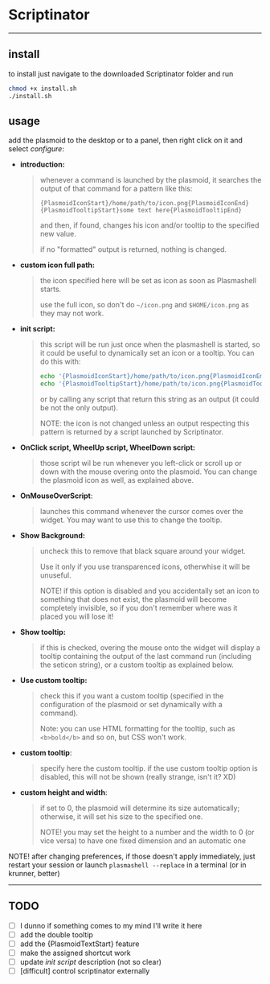 # Scriptinator

---

## install

to install just navigate to the downloaded Scriptinator folder and run

```bash
chmod +x install.sh
./install.sh
```

## usage

add the plasmoid to the desktop or to a panel, then right click on it and select *configure*:

* **introduction:** 
  
  > whenever a command is launched by the plasmoid, it searches the output of that command for a pattern like this:
  > 
  > ```
  > {PlasmoidIconStart}/home/path/to/icon.png{PlasmoidIconEnd}
  > {PlasmoidTooltipStart}some text here{PlasmoidTooltipEnd} 
  > ```
  > 
  > and then, if found, changes his icon and/or tooltip to the specified new value.
  > 
  > if no "formatted" output is returned, nothing is changed.
+ **custom icon full path:**
  
  > the icon specified here will be set as icon as soon as Plasmashell starts.
  > 
  > use the full icon, so don't do `~/icon.png` and `$HOME/icon.png` as they may not work.
* **init script:**
  
  > this script will be run just once when the plasmashell is started, so it could be useful to dynamically set an icon or a tooltip. You can do this with:
  > 
  > ```bash
  > echo '{PlasmoidIconStart}/home/path/to/icon.png{PlasmoidIconEnd}'  
  > echo '{PlasmoidTooltipStart}/home/path/to/icon.png{PlasmoidTooltipEnd}'  
  > ```
  > 
  > or by calling any script that return this string as an output (it could be not the only output).
  > 
  > NOTE: the icon is not changed unless an output respecting this pattern is returned by a script launched by Scriptinator.
+ **OnClick script, WheelUp script, WheelDown script:**
  
  > those script wil be run whenever you left-click or scroll up or down with the mouse overing onto the plasmoid. You can change the plasmoid icon as well, as explained above.

+ **OnMouseOverScript**:
  
  > launches this command whenever the cursor comes over the widget. You may want to use this to change the tooltip.

+ **Show Background:**
  
  > uncheck this to remove that black square around your widget.
  > 
  > Use it only if you use transparenced icons, otherwhise it will be unuseful.
  > 
  > NOTE! if this option is disabled and you accidentally set an icon to something that does not exist, the plasmoid will become completely invisible, so if you don't remember where was it placed you will lose it!

+ **Show tooltip:**
  
  > if this is checked, overing the mouse onto the widget will display a tooltip containing the output of the last command run (including the seticon string), or a custom tooltip as explained below.

+ **Use custom tooltip:**
  
  > check this if you want a custom tooltip (specified in the configuration of the plasmoid or set dynamically with a command).
  > 
  > Note: you can use HTML formatting for the tooltip, such as `<b>bold</b>` and so on, but CSS won't work.

+ **custom tooltip**:
  
  > specify here the custom tooltip. if the use custom tooltip option is disabled, this will not be shown (really strange, isn't it? XD)

+ **custom height and width**:
  
  > if set to 0, the plasmoid will determine its size automatically; otherwise, it will set his size to the specified one.
  > 
  > NOTE! you may set the height to a number and the width to 0 (or vice versa) to have one fixed dimension and an automatic one

NOTE! after changing preferences, if those doesn't apply immediately, just restart your session or launch `plasmashell --replace` in a terminal (or in krunner, better) 

---

## TODO

* [ ] I dunno if something comes to my mind I'll write it here
* [ ] add the double tooltip
* [ ] add the {PlasmoidTextStart} feature
* [ ] make the assigned shortcut work
* [ ] update *init script* description (not so clear)
* [ ] [difficult] control scriptinator externally 
